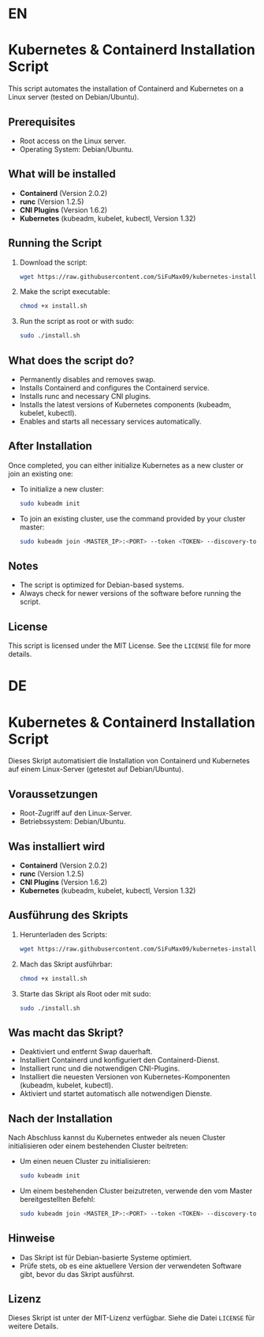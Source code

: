 # EN
# Kubernetes & Containerd Installation Script

This script automates the installation of Containerd and Kubernetes on a Linux server (tested on Debian/Ubuntu).

## Prerequisites
- Root access on the Linux server.
- Operating System: Debian/Ubuntu.

## What will be installed
- **Containerd** (Version 2.0.2)
- **runc** (Version 1.2.5)
- **CNI Plugins** (Version 1.6.2)
- **Kubernetes** (kubeadm, kubelet, kubectl, Version 1.32)

## Running the Script

1. Download the script:
   ```bash
   wget https://raw.githubusercontent.com/SiFuMax09/kubernetes-install-script/refs/heads/main/install.sh
   ```
3. Make the script executable:
   ```bash
   chmod +x install.sh
   ```

4. Run the script as root or with sudo:
   ```bash
   sudo ./install.sh
   ```

## What does the script do?

- Permanently disables and removes swap.
- Installs Containerd and configures the Containerd service.
- Installs runc and necessary CNI plugins.
- Installs the latest versions of Kubernetes components (kubeadm, kubelet, kubectl).
- Enables and starts all necessary services automatically.

## After Installation

Once completed, you can either initialize Kubernetes as a new cluster or join an existing one:

- To initialize a new cluster:

  ```bash
  sudo kubeadm init
  ```

- To join an existing cluster, use the command provided by your cluster master:

  ```bash
  sudo kubeadm join <MASTER_IP>:<PORT> --token <TOKEN> --discovery-token-ca-cert-hash sha256:<HASH>
  ```

## Notes
- The script is optimized for Debian-based systems.
- Always check for newer versions of the software before running the script.

## License
This script is licensed under the MIT License. See the `LICENSE` file for more details.



# DE
# Kubernetes & Containerd Installation Script

Dieses Skript automatisiert die Installation von Containerd und Kubernetes auf einem Linux-Server (getestet auf Debian/Ubuntu).

## Voraussetzungen
- Root-Zugriff auf den Linux-Server.
- Betriebssystem: Debian/Ubuntu.

## Was installiert wird
- **Containerd** (Version 2.0.2)
- **runc** (Version 1.2.5)
- **CNI Plugins** (Version 1.6.2)
- **Kubernetes** (kubeadm, kubelet, kubectl, Version 1.32)

## Ausführung des Skripts

1. Herunterladen des Scripts:
   ```bash
   wget https://raw.githubusercontent.com/SiFuMax09/kubernetes-install-script/refs/heads/main/install.sh
   ```

2. Mach das Skript ausführbar:
   ```bash
   chmod +x install.sh
   ```

3. Starte das Skript als Root oder mit sudo:
   ```bash
   sudo ./install.sh
   ```

## Was macht das Skript?

- Deaktiviert und entfernt Swap dauerhaft.
- Installiert Containerd und konfiguriert den Containerd-Dienst.
- Installiert runc und die notwendigen CNI-Plugins.
- Installiert die neuesten Versionen von Kubernetes-Komponenten (kubeadm, kubelet, kubectl).
- Aktiviert und startet automatisch alle notwendigen Dienste.

## Nach der Installation

Nach Abschluss kannst du Kubernetes entweder als neuen Cluster initialisieren oder einem bestehenden Cluster beitreten:

- Um einen neuen Cluster zu initialisieren:

  ```bash
  sudo kubeadm init
  ```

- Um einem bestehenden Cluster beizutreten, verwende den vom Master bereitgestellten Befehl:

  ```bash
  sudo kubeadm join <MASTER_IP>:<PORT> --token <TOKEN> --discovery-token-ca-cert-hash sha256:<HASH>
  ```

## Hinweise
- Das Skript ist für Debian-basierte Systeme optimiert.
- Prüfe stets, ob es eine aktuellere Version der verwendeten Software gibt, bevor du das Skript ausführst.

## Lizenz
Dieses Skript ist unter der MIT-Lizenz verfügbar. Siehe die Datei `LICENSE` für weitere Details.

